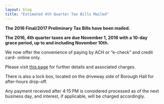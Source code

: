 ```yaml
---
layout: blog
title: "Estimated 4th Quarter Tax Bills Mailed"
---
```


**The 2016 Final/2017 Preliminary Tax Bills have been mailed.**

**The 2016, 4th quarter taxes are due November 1, 2016 with a 10-day grace period, up to and including November 10th.**

We now offer the convenience of paying by ACH or “e-check” and credit card- online only.

Please visit [this page](https://www.cit-e.net/rutherford-nj/cit-e-access/TaxBill_Std/?TID=167&TPID=15571) for further details and associated charges.

There is also a lock box, located on the driveway side of Borough Hall for after-hours drop-off. 

Any payment received after 4:15 PM is considered processed as of the next business day, and interest, if applicable, will be charged accordingly.
